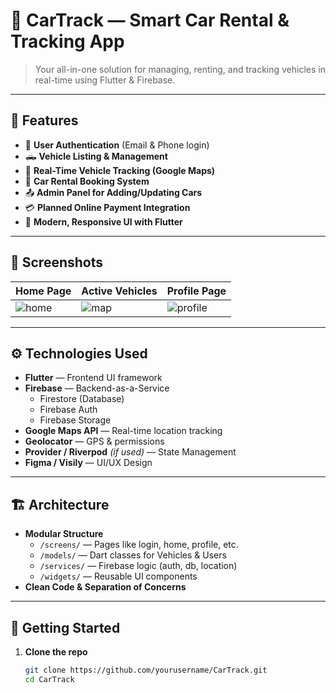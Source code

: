 # 🚗 CarTrack — Smart Car Rental & Tracking App

> Your all-in-one solution for managing, renting, and tracking vehicles in real-time using Flutter & Firebase.

---

## 📱 Features

- 🔐 **User Authentication** (Email & Phone login)
- 🛻 **Vehicle Listing & Management**
- 📍 **Real-Time Vehicle Tracking (Google Maps)**
- 🧾 **Car Rental Booking System**
- 📤 **Admin Panel for Adding/Updating Cars**
- 💳 **Planned Online Payment Integration**
- 📲 **Modern, Responsive UI with Flutter**

---

## 📸 Screenshots

| Home Page | Active Vehicles | Profile Page |
|-----------|-----------------|--------------|
| ![home](https://i.postimg.cc/PqMgHnM6/welcome.png) | ![map](https://i.postimg.cc/Pf7BT4mk/Map.png) | ![profile](assets/screenshots/profile.png) |

---

## ⚙️ Technologies Used

- **Flutter** — Frontend UI framework
- **Firebase** — Backend-as-a-Service  
  - Firestore (Database)  
  - Firebase Auth  
  - Firebase Storage  
- **Google Maps API** — Real-time location tracking
- **Geolocator** — GPS & permissions
- **Provider / Riverpod** *(if used)* — State Management
- **Figma / Visily** — UI/UX Design

---

## 🏗️ Architecture

- **Modular Structure**
  - `/screens/` — Pages like login, home, profile, etc.
  - `/models/` — Dart classes for Vehicles & Users
  - `/services/` — Firebase logic (auth, db, location)
  - `/widgets/` — Reusable UI components
- **Clean Code & Separation of Concerns**

---

## 🚀 Getting Started

1. **Clone the repo**
   ```bash
   git clone https://github.com/yourusername/CarTrack.git
   cd CarTrack
